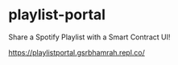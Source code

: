 # playlist-portal
Share a Spotify Playlist with a Smart Contract UI!

https://playlistportal.gsrbhamrah.repl.co/
